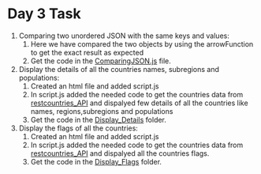 # Day 3 Task

1. Comparing two unordered JSON with the same keys and values:
   1. Here we have compared the two objects by using the arrowFunction to get the exact result as expected
   2. Get the code in the [ComparingJSON.js](./ComparingJSON/ComparingJSON.js) file.
2. Display the details of all the countries names, subregions and populations:
   1. Created an html file and added script.js
   2. In script.js added the needed code to get the countries data from [restcountries_API](https://restcountries.com/v3.1/all) and dispalyed few details of all the countries like names, regions,subregions and populations
   3. Get the code in the [Display_Details](./Display%20Details/) folder.
3. Display the flags of all the countries:
   1. Created an html file and added script.js
   2. In script.js added the needed code to get the countries data from [restcountries_API](https://restcountries.com/v3.1/all) and dispalyed all the countries flags.
   3. Get the code in the [Display_Flags](./Display%20Flag/) folder.
   